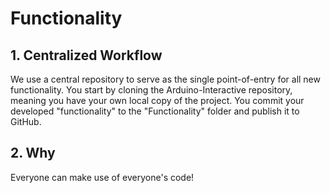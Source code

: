 # Functionality

## 1. Centralized Workflow
We use a central repository to serve as the single point-of-entry for all new functionality. 
You start by cloning the Arduino-Interactive repository, meaning you have your own local copy of the project. 
You commit your developed "functionality" to the "Functionality" folder and publish it to GitHub.

## 2. Why
Everyone can make use of everyone's code! 
